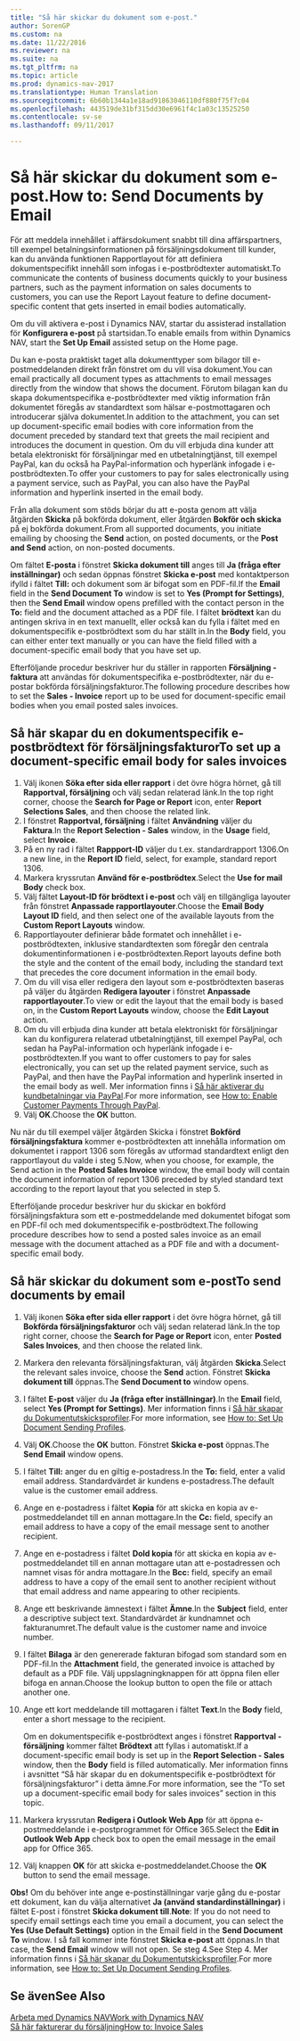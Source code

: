 ```yaml
---
title: "Så här skickar du dokument som e-post."
author: SorenGP
ms.custom: na
ms.date: 11/22/2016
ms.reviewer: na
ms.suite: na
ms.tgt_pltfrm: na
ms.topic: article
ms.prod: dynamics-nav-2017
ms.translationtype: Human Translation
ms.sourcegitcommit: 6b60b1344a1e18ad91863046110df880f75f7c04
ms.openlocfilehash: 443519de31bf315dd30e6961f4c1a03c13525250
ms.contentlocale: sv-se
ms.lasthandoff: 09/11/2017

---
```


# <a name="how-to-send-documents-by-email"></a><span data-ttu-id="4a014-102">Så här skickar du dokument som e-post.</span><span class="sxs-lookup"><span data-stu-id="4a014-102">How to: Send Documents by Email</span></span>
<span data-ttu-id="4a014-103">För att meddela innehållet i affärsdokument snabbt till dina affärspartners, till exempel betalningsinformationen på försäljningsdokument till kunder, kan du använda funktionen Rapportlayout för att definiera dokumentspecifikt innehåll som infogas i e-postbrödtexter automatiskt.</span><span class="sxs-lookup"><span data-stu-id="4a014-103">To communicate the contents of business documents quickly to your business partners, such as the payment information on sales documents to customers, you can use the Report Layout feature to define document-specific content that gets inserted in email bodies automatically.</span></span>

<span data-ttu-id="4a014-104">Om du vill aktivera e-post i Dynamics NAV, startar du assisterad installation för **Konfigurera e-post** på startsidan.</span><span class="sxs-lookup"><span data-stu-id="4a014-104">To enable emails from within Dynamics NAV, start the **Set Up Email** assisted setup on the Home page.</span></span>

<span data-ttu-id="4a014-105">Du kan e-posta praktiskt taget alla dokumenttyper som bilagor till e-postmeddelanden direkt från fönstret om du vill visa dokument.</span><span class="sxs-lookup"><span data-stu-id="4a014-105">You can email practically all document types as attachments to email messages directly from the window that shows the document.</span></span> <span data-ttu-id="4a014-106">Förutom bilagan kan du skapa dokumentspecifika e-postbrödtexter med viktig information från dokumentet föregås av standardtext som hälsar e-postmottagaren och introducerar själva dokumentet.</span><span class="sxs-lookup"><span data-stu-id="4a014-106">In addition to the attachment, you can set up document-specific email bodies with core information from the document preceded by standard text that greets the mail recipient and introduces the document in question.</span></span> <span data-ttu-id="4a014-107">Om du vill erbjuda dina kunder att betala elektroniskt för försäljningar med en utbetalningtjänst, till exempel PayPal, kan du också ha PayPal-information och hyperlänk infogade i e-postbrödtexten.</span><span class="sxs-lookup"><span data-stu-id="4a014-107">To offer your customers to pay for sales electronically using a payment service, such as PayPal, you can also have the PayPal information and hyperlink inserted in the email body.</span></span>

<span data-ttu-id="4a014-108">Från alla dokument som stöds börjar du att e-posta genom att välja åtgärden **Skicka** på bokförda dokument, eller åtgärden **Bokför och skicka** på ej bokförda dokument.</span><span class="sxs-lookup"><span data-stu-id="4a014-108">From all supported documents, you initiate emailing by choosing the **Send** action, on posted documents, or the **Post and Send** action, on non-posted documents.</span></span>

<span data-ttu-id="4a014-109">Om fältet **E-posta** i fönstret **Skicka dokument till** anges till **Ja (fråga efter inställningar)** och sedan öppnas fönstret **Skicka e-post** med kontaktperson ifylld i fältet **Till:** och dokument som är bifogat som en PDF-fil.</span><span class="sxs-lookup"><span data-stu-id="4a014-109">If the **Email** field in the **Send Document To** window is set to **Yes (Prompt for Settings)**, then the **Send Email** window opens prefilled with the contact person in the **To:** field and the document attached as a PDF file.</span></span> <span data-ttu-id="4a014-110">I fältet **brödtext** kan du antingen skriva in en text manuellt, eller också kan du fylla i fältet med en dokumentspecifik e-postbrödtext som du har ställt in.</span><span class="sxs-lookup"><span data-stu-id="4a014-110">In the **Body** field, you can either enter text manually or you can have the field filled with a document-specific email body that you have set up.</span></span>

<span data-ttu-id="4a014-111">Efterföljande procedur beskriver hur du ställer in rapporten **Försäljning - faktura** att användas för dokumentspecifika e-postbrödtexter, när du e-postar bokförda försäljningsfakturor.</span><span class="sxs-lookup"><span data-stu-id="4a014-111">The following procedure describes how to set the **Sales - Invoice** report up to be used for document-specific email bodies when you email posted sales invoices.</span></span>

## <a name="to-set-up-a-document-specific-email-body-for-sales-invoices"></a><span data-ttu-id="4a014-112">Så här skapar du en dokumentspecifik e-postbrödtext för försäljningsfakturor</span><span class="sxs-lookup"><span data-stu-id="4a014-112">To set up a document-specific email body for sales invoices</span></span>
1. <span data-ttu-id="4a014-113">Välj ikonen **Söka efter sida eller rapport** i det övre högra hörnet, gå till **Rapportval, försäljning** och välj sedan relaterad länk.</span><span class="sxs-lookup"><span data-stu-id="4a014-113">In the top right corner, choose the **Search for Page or Report** icon, enter **Report Selections Sales**, and then choose the related link.</span></span>
2. <span data-ttu-id="4a014-114">I fönstret **Rapportval, försäljning** i fältet **Användning** väljer du **Faktura**.</span><span class="sxs-lookup"><span data-stu-id="4a014-114">In the **Report Selection - Sales** window, in the **Usage** field, select **Invoice**.</span></span>
3. <span data-ttu-id="4a014-115">På en ny rad i fältet **Rappport-ID** väljer du t.ex. standardrapport 1306.</span><span class="sxs-lookup"><span data-stu-id="4a014-115">On a new line, in the **Report ID** field, select, for example, standard report 1306.</span></span>
4. <span data-ttu-id="4a014-116">Markera kryssrutan **Använd för e-postbrödtex**.</span><span class="sxs-lookup"><span data-stu-id="4a014-116">Select the **Use for mail Body** check box.</span></span>
5. <span data-ttu-id="4a014-117">Välj fältet **Layout-ID för brödtext i e-post** och välj en tillgängliga layouter från fönstret **Anpassade rapportlayouter**.</span><span class="sxs-lookup"><span data-stu-id="4a014-117">Choose the **Email Body Layout ID** field, and then select one of the available layouts from the **Custom Report Layouts** window.</span></span>
6. <span data-ttu-id="4a014-118">Rapportlayouter definierar både formatet och innehållet i e-postbrödtexten, inklusive standardtexten som föregår den centrala dokumentinformationen i e-postbrödtexten.</span><span class="sxs-lookup"><span data-stu-id="4a014-118">Report layouts define both the style and the content of the email body, including the standard text that precedes the core document information in the email body.</span></span>
7. <span data-ttu-id="4a014-119">Om du vill visa eller redigera den layout som e-postbrödtexten baseras på väljer du åtgärden **Redigera layouter** i fönstret **Anpassade rapportlayouter**.</span><span class="sxs-lookup"><span data-stu-id="4a014-119">To view or edit the layout that the email body is based on, in the **Custom Report Layouts** window, choose the **Edit Layout** action.</span></span>
8. <span data-ttu-id="4a014-120">Om du vill erbjuda dina kunder att betala elektroniskt för försäljningar kan du konfigurera relaterad utbetalningtjänst, till exempel PayPal, och sedan ha PayPal-information och hyperlänk infogade i e-postbrödtexten.</span><span class="sxs-lookup"><span data-stu-id="4a014-120">If you want to offer customers to pay for sales electronically, you can set up the related payment service, such as PayPal, and then have the PayPal information and hyperlink inserted in the email body as well.</span></span> <span data-ttu-id="4a014-121">Mer information finns i [Så här aktiverar du kundbetalningar via PayPal](sales-how-enable-customer-payments-paypal.md).</span><span class="sxs-lookup"><span data-stu-id="4a014-121">For more information, see [How to: Enable Customer Payments Through PayPal](sales-how-enable-customer-payments-paypal.md).</span></span>
9. <span data-ttu-id="4a014-122">Välj **OK**.</span><span class="sxs-lookup"><span data-stu-id="4a014-122">Choose the **OK** button.</span></span>

<span data-ttu-id="4a014-123">Nu när du till exempel väljer åtgärden Skicka i fönstret **Bokförd försäljningsfaktura** kommer e-postbrödtexten att innehålla information om dokumentet i rapport 1306 som föregås av utformad standardtext enligt den rapportlayout du valde i steg 5.</span><span class="sxs-lookup"><span data-stu-id="4a014-123">Now, when you choose, for example, the Send action in the **Posted Sales Invoice** window, the email body will contain the document information of report 1306 preceded by styled standard text according to the report layout that you selected in step 5.</span></span>

<span data-ttu-id="4a014-124">Efterföljande procedur beskriver hur du skickar en bokförd försäljningsfaktura som ett e-postmeddelande med dokumentet bifogat som en PDF-fil och med dokumentspecifik e-postbrödtext.</span><span class="sxs-lookup"><span data-stu-id="4a014-124">The following procedure describes how to send a posted sales invoice as an email message with the document attached as a PDF file and with a document-specific email body.</span></span>
## <a name="to-send-documents-by-email"></a><span data-ttu-id="4a014-125">Så här skickar du dokument som e-post</span><span class="sxs-lookup"><span data-stu-id="4a014-125">To send documents by email</span></span>
1. <span data-ttu-id="4a014-126">Välj ikonen **Söka efter sida eller rapport** i det övre högra hörnet, gå till **Bokförda försäljningsfakturor** och välj sedan relaterad länk.</span><span class="sxs-lookup"><span data-stu-id="4a014-126">In the top right corner, choose the **Search for Page or Report** icon, enter **Posted Sales Invoices**, and then choose the related link.</span></span>
2. <span data-ttu-id="4a014-127">Markera den relevanta försäljningsfakturan, välj åtgärden **Skicka**.</span><span class="sxs-lookup"><span data-stu-id="4a014-127">Select the relevant sales invoice, choose the **Send** action.</span></span> <span data-ttu-id="4a014-128">Fönstret **Skicka dokument till** öppnas.</span><span class="sxs-lookup"><span data-stu-id="4a014-128">The **Send Document to** window opens.</span></span>
3. <span data-ttu-id="4a014-129">I fältet **E-post** väljer du **Ja (fråga efter inställningar)**.</span><span class="sxs-lookup"><span data-stu-id="4a014-129">In the **Email** field, select **Yes (Prompt for Settings)**.</span></span> <span data-ttu-id="4a014-130">Mer information finns i [Så här skapar du Dokumentutskicksprofiler](sales-how-setup-document-send-profiles.md).</span><span class="sxs-lookup"><span data-stu-id="4a014-130">For more information, see [How to: Set Up Document Sending Profiles](sales-how-setup-document-send-profiles.md).</span></span>
4. <span data-ttu-id="4a014-131">Välj **OK**.</span><span class="sxs-lookup"><span data-stu-id="4a014-131">Choose the **OK** button.</span></span> <span data-ttu-id="4a014-132">Fönstret **Skicka e-post** öppnas.</span><span class="sxs-lookup"><span data-stu-id="4a014-132">The **Send Email** window opens.</span></span>
5. <span data-ttu-id="4a014-133">I fältet **Till:** anger du en giltig e-postadress.</span><span class="sxs-lookup"><span data-stu-id="4a014-133">In the **To:** field, enter a valid email address.</span></span> <span data-ttu-id="4a014-134">Standardvärdet är kundens e-postadress.</span><span class="sxs-lookup"><span data-stu-id="4a014-134">The default value is the customer email address.</span></span>
6. <span data-ttu-id="4a014-135">Ange en e-postadress i fältet **Kopia** för att skicka en kopia av e-postmeddelandet till en annan mottagare.</span><span class="sxs-lookup"><span data-stu-id="4a014-135">In the **Cc:** field, specify an email address to have a copy of the email message sent to another recipient.</span></span>
7. <span data-ttu-id="4a014-136">Ange en e-postadress i fältet **Dold kopia** för att skicka en kopia av e-postmeddelandet till en annan mottagare utan att e-postadressen och namnet visas för andra mottagare.</span><span class="sxs-lookup"><span data-stu-id="4a014-136">In the **Bcc:** field, specify an email address to have a copy of the email sent to another recipient without that email address and name appearing to other recipients.</span></span>
8. <span data-ttu-id="4a014-137">Ange ett beskrivande ämnestext i fältet **Ämne**.</span><span class="sxs-lookup"><span data-stu-id="4a014-137">In the **Subject** field, enter a descriptive subject text.</span></span> <span data-ttu-id="4a014-138">Standardvärdet är kundnamnet och fakturanumret.</span><span class="sxs-lookup"><span data-stu-id="4a014-138">The default value is the customer name and invoice number.</span></span>
9. <span data-ttu-id="4a014-139">I fältet **Bilaga** är den genererade fakturan bifogad som standard som en PDF-fil.</span><span class="sxs-lookup"><span data-stu-id="4a014-139">In the **Attachment** field, the generated invoice is attached by default as a PDF file.</span></span> <span data-ttu-id="4a014-140">Välj uppslagningknappen för att öppna filen eller bifoga en annan.</span><span class="sxs-lookup"><span data-stu-id="4a014-140">Choose the lookup button to open the file or attach another one.</span></span>
10. <span data-ttu-id="4a014-141">Ange ett kort meddelande till mottagaren i fältet **Text**.</span><span class="sxs-lookup"><span data-stu-id="4a014-141">In the **Body** field, enter a short message to the recipient.</span></span>

    <span data-ttu-id="4a014-142">Om en dokumentspecifik e-postbrödtext anges i fönstret **Rapportval - försäljning** kommer fältet **Brödtext** att fyllas i automatiskt.</span><span class="sxs-lookup"><span data-stu-id="4a014-142">If a document-specific email body is set up in the **Report Selection - Sales** window, then the **Body** field is filled automatically.</span></span> <span data-ttu-id="4a014-143">Mer information finns i avsnittet “Så här skapar du en dokumentspecifik e-postbrödtext för försäljningsfakturor” i detta ämne.</span><span class="sxs-lookup"><span data-stu-id="4a014-143">For more information, see the “To set up a document-specific email body for sales invoices” section in this topic.</span></span>
11. <span data-ttu-id="4a014-144">Markera kryssrutan **Redigera i Outlook Web App** för att öppna e-postmeddelande i e-postprogrammet för Office 365.</span><span class="sxs-lookup"><span data-stu-id="4a014-144">Select the **Edit in Outlook Web App** check box to open the email message in the email app for Office 365.</span></span>
12. <span data-ttu-id="4a014-145">Välj knappen **OK** för att skicka e-postmeddelandet.</span><span class="sxs-lookup"><span data-stu-id="4a014-145">Choose the **OK** button to send the email message.</span></span>

<span data-ttu-id="4a014-146">**Obs!** Om du behöver inte ange e-postinställningar varje gång du e-postar ett dokument, kan du välja alternativet **Ja (använd standardinställningar)** i fältet E-post i fönstret **Skicka dokument till**.</span><span class="sxs-lookup"><span data-stu-id="4a014-146">**Note**: If you do not need to specify email settings each time you email a document, you can select the **Yes (Use Default Settings)** option in the Email field in the **Send Document To** window.</span></span> <span data-ttu-id="4a014-147">I så fall kommer inte fönstret **Skicka e-post** att öppnas.</span><span class="sxs-lookup"><span data-stu-id="4a014-147">In that case, the **Send Email** window will not open.</span></span> <span data-ttu-id="4a014-148">Se steg 4.</span><span class="sxs-lookup"><span data-stu-id="4a014-148">See Step 4.</span></span> <span data-ttu-id="4a014-149">Mer information finns i [Så här skapar du Dokumentutskicksprofiler](sales-how-setup-document-send-profiles.md).</span><span class="sxs-lookup"><span data-stu-id="4a014-149">For more information, see [How to: Set Up Document Sending Profiles](sales-how-setup-document-send-profiles.md).</span></span>

## <a name="see-also"></a><span data-ttu-id="4a014-150">Se även</span><span class="sxs-lookup"><span data-stu-id="4a014-150">See Also</span></span>  
[<span data-ttu-id="4a014-151">Arbeta med Dynamics NAV</span><span class="sxs-lookup"><span data-stu-id="4a014-151">Work with Dynamics NAV</span></span>](ui-work-product.md)  
[<span data-ttu-id="4a014-152">Så här fakturerar du försäljning</span><span class="sxs-lookup"><span data-stu-id="4a014-152">How to: Invoice Sales</span></span>](sales-how-invoice-sales.md)

